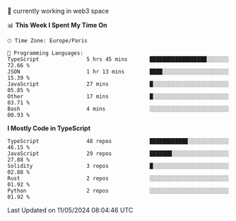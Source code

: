 🔭 currently working in web3 space

<!--START_SECTION:waka-->
📊 **This Week I Spent My Time On** 

```text
🕑︎ Time Zone: Europe/Paris

💬 Programming Languages: 
TypeScript               5 hrs 45 mins       ██████████████████░░░░░░░   72.66 % 
JSON                     1 hr 13 mins        ████░░░░░░░░░░░░░░░░░░░░░   15.39 % 
JavaScript               27 mins             █░░░░░░░░░░░░░░░░░░░░░░░░   05.85 % 
Other                    17 mins             █░░░░░░░░░░░░░░░░░░░░░░░░   03.71 % 
Bash                     4 mins              ░░░░░░░░░░░░░░░░░░░░░░░░░   00.93 % 
```

**I Mostly Code in TypeScript** 

```text
TypeScript               48 repos            ████████████░░░░░░░░░░░░░   46.15 % 
JavaScript               29 repos            ███████░░░░░░░░░░░░░░░░░░   27.88 % 
Solidity                 3 repos             █░░░░░░░░░░░░░░░░░░░░░░░░   02.88 % 
Rust                     2 repos             ░░░░░░░░░░░░░░░░░░░░░░░░░   01.92 % 
Python                   2 repos             ░░░░░░░░░░░░░░░░░░░░░░░░░   01.92 % 
```




 Last Updated on 11/05/2024 08:04:46 UTC
<!--END_SECTION:waka-->

